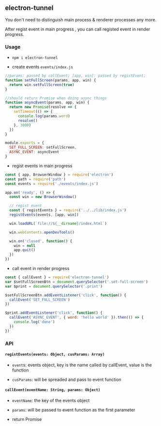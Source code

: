 ## electron-tunnel

You don't need to distinguish main process & renderer processes any more.<br>

After regist event in main progress , you can call registed event in render progress.

### Usage

- `npm i electron-tunnel`

- create events `events/index.js`

```javascript
//params: passed by callEvent; [app, win]: passed by registEvent;
function setFullScreen(params, app, win) {
  return win.setFullScreen(true)
}

//should return Promise when doing async things
function asyncEvent(params, app, win) {
  return new Promise(resolve => {
    setTimeout(() => {
      console.log(params.word)
      resolve()
    }, 3000)
  })
}

module.exports = {
  SET_FULL_SCREEN: setFullScreen,
  ASYNC_EVENT: asyncEvent
}
```

- regist events in main progress

```javascript
const { app, BrowserWindow } = require('electron')
const path = require('path')
const events = require('./events/index.js')

app.on('ready', () => {
  const win = new BrowserWindow()

  // regist event
  const { registEvents } = require('../../lib/index.js')
  registEvents(events, [app, win])

  win.loadURL(`file://${__dirname}/index.html`)

  win.webContents.openDevTools()

  win.on('closed', function() {
    win = null
    app.quit()
  })
})
```

- call event in render progress

```javascript
const { callEvent } = require('electron-tunnel')
var $setFullScreenBtn = document.querySelector('.set-full-screen')
var $print = document.querySelector('.print')

$setFullScreenBtn.addEventListener('click', function() {
  callEvent('SET_FULL_SCREEN')
})

$print.addEventListener('click', function() {
  callEvent('ASYNC_EVENT', { word: 'hello world' }).then(() => {
    console.log('done')
  })
})
```

### API

#### `registEvents(events: Object, cusParams: Array)`

- `event`s: events object, key is the name called by callEvent, value is the function

- `cusParams`: will be spreaded and pass to event function

#### `callEvent(eventName: String, params: Object)`

- `eventName`: the key of the events object

- `params`: will be passed to event function as the first parameter

- return Promise
